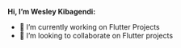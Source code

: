 **Hi, I’m Wesley Kibagendi:**
- 👀 I’m currently working on Flutter Projects
- 💞️ I’m looking to collaborate on Flutter projects

<!---
sweKibagendi/sweKibagendi is a ✨ special ✨ repository because its `README.md` (this file) appears on your GitHub profile.
You can click the Preview link to take a look at your changes.
--->
